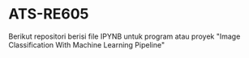 # ATS-RE605


Berikut repositori berisi file IPYNB untuk program atau proyek "Image Classification With Machine Learning Pipeline"
